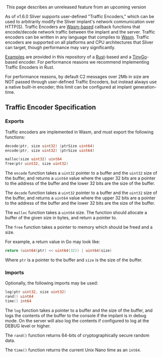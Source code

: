 ️ This page describes an unreleased feature from an upcoming version ️

As of v1.6.0 Sliver supports user-defined "Traffic Encoders," which can be used to arbitrarily modify the Sliver implant's network communication over HTTP(S). Traffic Encoders are [Wasm-based](https/webassembly.org/) callback functions that encode/decode network traffic between the implant and the server. Traffic encoders can be written in any language that compiles to [Wasm](https/webassembly.org/). Traffic encoders are supported on all platforms and CPU architectures that Sliver can target, though performance may vary significantly.

[Examples](https/github.com/BishopFox/sliver/tree/v1.6.0/master/server/assets/traffic-encoders) are provided in this repository of a [Rust](https/www.rust-lang.org/)-based and a [TinyGo](https/tinygo.org/)-based encoder. For performance reasons we recommend implementing Traffic Encoders in Rust.

For performance reasons, by default C2 messages over 2Mb in size are NOT passed through user-defined Traffic Encoders, but instead always use a native built-in encoder; this limit can be configured at implant generation-time.

## Traffic Encoder Specification

### Exports

Traffic encoders are implemented in Wasm, and must export the following functions:

```go
decode(ptr, size uint32) (ptrSize uint64)
encode(ptr, size uint32) (ptrSize uint64)

malloc(size uint32) uint64
free(ptr uint32, size uint32)
```

The `encode` function takes a `uint32` pointer to a buffer and the `uint32` size of the buffer, and returns a `uint64` value where the upper 32 bits are a pointer to the address of the buffer and the lower 32 bits are the size of the buffer.

The `decode` function takes a `uint32` pointer to a buffer and the `uint32` size of the buffer, and returns a `uint64` value where the upper 32 bits are a pointer to the address of the buffer and the lower 32 bits are the size of the buffer.

The `malloc` function takes a `uint64` size. The function should allocate a buffer of the given size in bytes, and return a pointer to.

The `free` function takes a pointer to memory which should be freed and a size.

For example, a return value in Go may look like:

```go
return (uint64(ptr) << uint64(32)) | uint64(size)
```

Where `ptr` is a pointer to the buffer and `size` is the size of the buffer.

### Imports

Optionally, the following imports may be used:

```go
log(ptr uint32, size uint32)
rand() uint64
time() int64
```

The `log` function takes a pointer to a buffer and the size of the buffer, and logs the contents of the buffer to the console if the implant is in debug mode. On the server will also log the contents if configured to log at the DEBUG level or higher.

The `rand()` function returns 64-bits of cryptographically secure random data.

The `time()` function returns the current Unix Nano time as an `int64`.
